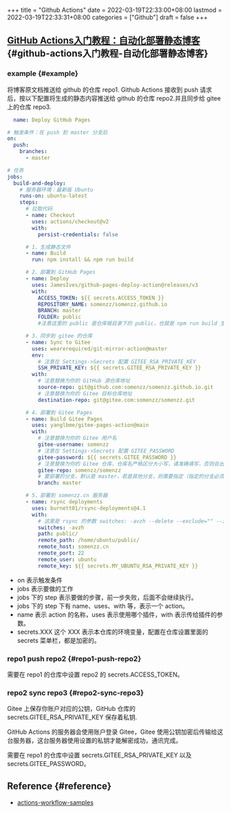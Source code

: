 +++
title = "Github Actions"
date = 2022-03-19T22:33:00+08:00
lastmod = 2022-03-19T22:33:31+08:00
categories = ["Github"]
draft = false
+++

## [GitHub Actions入门教程：自动化部署静态博客](https://somenzz.gitee.io/auto-deploy-blog-by-github-actions.html) {#github-actions入门教程-自动化部署静态博客}


### example {#example}

将博客原文档推送给 github 的仓库 repo1. Github Actions 接收到 push 请求后，按以下配置将生成的静态内容推送给 github 的仓库 repo2.并且同步给 gitee 上的仓库 repo3.

```yaml
  name: Deploy GitHub Pages

# 触发条件：在 push 到 master 分支后
on:
  push:
    branches:
      - master

# 任务
jobs:
  build-and-deploy:
    # 服务器环境：最新版 Ubuntu
    runs-on: ubuntu-latest
    steps:
      # 拉取代码
      - name: Checkout
        uses: actions/checkout@v2
        with:
          persist-credentials: false

      # 1、生成静态文件
      - name: Build
        run: npm install && npm run build

      # 2、部署到 GitHub Pages
      - name: Deploy
        uses: JamesIves/github-pages-deploy-action@releases/v3
        with:
          ACCESS_TOKEN: ${{ secrets.ACCESS_TOKEN }}
          REPOSITORY_NAME: somenzz/somenzz.github.io
          BRANCH: master
          FOLDER: public
          #注意这里的 public 是仓库根目录下的 public，也就是 npm run build 生成静态资源的路径，比如有的人是 `docs/.vuepress/dist`

      # 3、同步到 gitee 的仓库
      - name: Sync to Gitee
        uses: wearerequired/git-mirror-action@master
        env:
          # 注意在 Settings->Secrets 配置 GITEE_RSA_PRIVATE_KEY
          SSH_PRIVATE_KEY: ${{ secrets.GITEE_RSA_PRIVATE_KEY }}
        with:
          # 注意替换为你的 GitHub 源仓库地址
          source-repo: git@github.com:somenzz/somenzz.github.io.git
          # 注意替换为你的 Gitee 目标仓库地址
          destination-repo: git@gitee.com:somenzz/somenzz.git

      # 4、部署到 Gitee Pages
      - name: Build Gitee Pages
        uses: yanglbme/gitee-pages-action@main
        with:
          # 注意替换为你的 Gitee 用户名
          gitee-username: somenzz
          # 注意在 Settings->Secrets 配置 GITEE_PASSWORD
          gitee-password: ${{ secrets.GITEE_PASSWORD }}
          # 注意替换为你的 Gitee 仓库，仓库名严格区分大小写，请准确填写，否则会出错
          gitee-repo: somenzz/somenzz
          # 要部署的分支，默认是 master，若是其他分支，则需要指定（指定的分支必须存在）
          branch: master

      # 5、部署到 somenzz.cn 服务器
      - name: rsync deployments
        uses: burnett01/rsync-deployments@4.1
        with:
          # 这里是 rsync 的参数 switches: -avzh --delete --exclude="" --include="" --filter=""
          switches: -avzh
          path: public/
          remote_path: /home/ubuntu/public/
          remote_host: somenzz.cn
          remote_port: 22
          remote_user: ubuntu
          remote_key: ${{ secrets.MY_UBUNTU_RSA_PRIVATE_KEY }}
```

-   on 表示触发条件
-   jobs 表示要做的工作
-   jobs 下的 step 表示要做的步骤，前一步失败，后面不会继续执行。
-   jobs 下的 step 下有 name、uses、with 等，表示一个 action。
-   name 表示 action 的名称，uses 表示使用哪个插件，with 表示传给插件的参数。
-   secrets.XXX 这个 XXX 表示本仓库的环境变量，配置在仓库设置里面的 secrets 菜单栏，都是加密的。


### repo1 push repo2 {#repo1-push-repo2}

需要在 repo1 的仓库中设置 repo2 的 secrets.ACCESS_TOKEN。


### repo2 sync repo3 {#repo2-sync-repo3}

Gitee 上保存你账户对应的公钥，GitHub 仓库的 secrets.GITEE_RSA_PRIVATE_KEY 保存着私钥.

GitHub Actions 的服务器会使用账户登录 Gitee，Gitee 使用公钥加密后传输给这台服务器，这台服务器使用设置的私钥才能解密成功，通讯完成。

需要在 repo1 的仓库中设置 secrets.GITEE_RSA_PRIVATE_KEY 以及 secrets.GITEE_PASSWORD。


## Reference {#reference}

-   [actions-workflow-samples](https://github.com/Azure/actions-workflow-samples/blob/master/assets/create-secrets-for-GitHub-workflows.md)